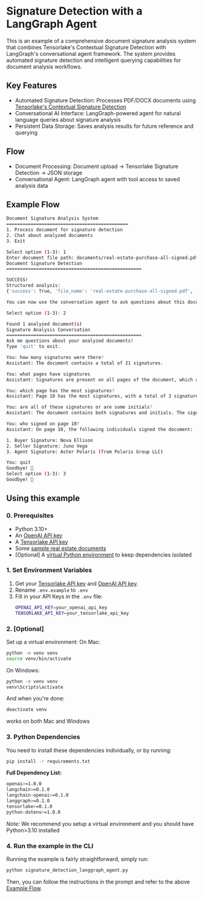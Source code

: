 # Signature Detection with a LangGraph Agent
This is an example of a comprehensive document signature analysis system that combines Tensorlake's Contextual Signature Detection with LangGraph's conversational agent framework. 
The system provides automated signature detection and intelligent querying capabilities for document analysis workflows.

## Key Features
- Automated Signature Detection: Processes PDF/DOCX documents using [Tensorlake's Contextual Signature Detection](http://localhost:3000/document-ingestion/parsing#signature-detection)
- Conversational AI Interface: LangGraph-powered agent for natural language queries about signature analysis
- Persistent Data Storage: Saves analysis results for future reference and querying

## Flow
- Document Processing: Document upload → Tensorlake Signature Detection → JSON storage
- Conversational Agent: LangGraph agent with tool access to saved analysis data

## Example Flow
```bash
Document Signature Analysis System
=============================================
1. Process document for signature detection
2. Chat about analyzed documents
3. Exit

Select option (1-3): 1
Enter document file path: documents/real-estate-purchase-all-signed.pdf
Document Signature Detection
==================================================

SUCCESS!
Structured analysis: 
{'success': True, 'file_name': 'real-estate-purchase-all-signed.pdf', 'total_signatures': 21, 'total_pages': 10, 'pages_with_signatures': [1, 2, 3, 4, 5, 6, 7, 8, 9, 10], 'summary': 'Found 21 signatures across 10 pages in real-estate-purchase-all-signed.pdf', 'data_saved_to': 'signature_analysis_data/real-estate-purchase-all-signedpdf_signature_analysis.json'}

You can now use the conversation agent to ask questions about this document!

Select option (1-3): 2

Found 1 analyzed document(s)
Signature Analysis Conversation
==================================================
Ask me questions about your analyzed documents!
Type 'quit' to exit.

You: how many signatures were there?
Assistant: The document contains a total of 21 signatures.

You: what pages have signatures
Assistant: Signatures are present on all pages of the document, which are pages 1 through 10.

You: which page has the most signatures?
Assistant: Page 10 has the most signatures, with a total of 3 signatures.

You: are all of these signatures or are some initials?
Assistant: The document contains both signatures and initials. The signatures are primarily found on page 10, while the other pages (1 through 9) contain initials.

You: who signed on page 10?
Assistant: On page 10, the following individuals signed the document:

1. Buyer Signature: Nova Ellison
2. Seller Signature: Juno Vega
3. Agent Signature: Aster Polaris (from Polaris Group LLC)

You: quit
Goodbye! 👋
Select option (1-3): 3
Goodbye! 👋
```

## Using this example
### 0. Prerequisites
- Python 3.10+
- An [OpenAI API key](https://platform.openai.com/api-keys)
- A [Tensorlake API key](https://docs.tensorlake.ai/accounts-and-access/api-keys)
- Some [sample real estate documents](https://drive.google.com/drive/folders/1lYTE8HIwvVNOZ6TNJDo-SLS0F12dybej?usp=sharing)
- [Optional] A [virtual Python environment](https://docs.python.org/3/library/venv.html) to keep dependencies isolated

### 1. Set Environment Variables
1. Get your [Tensorlake API key](https://docs.tensorlake.ai/accounts-and-access/api-keys) and [OpenAI API key](https://platform.openai.com/api-keys).
2. Rename `.env.example` to `.env`
3. Fill in your API Keys in the `.env` file:
    ```bash
    OPENAI_API_KEY=your_openai_api_key
    TENSORLAKE_API_KEY=your_tensorlake_api_key
    ```

### 2. [Optional]
Set up a virtual environment:
On Mac:
```bash
python -m venv venv
source venv/bin/activate
```

On Windows:
```bash
python -m venv venv
venv\Scripts\activate
```

And when you're done:
```bash
deactivate venv
```
works on both Mac and Windows

### 3. Python Dependencies
You need to install these dependencies individually, or by running:
```bash
pip install -r requirements.txt
```

**Full Dependency List:**
```bash
openai>=1.0.0
langchain>=0.1.0
langchain-openai>=0.1.0
langgraph>=0.1.0
tensorlake>=0.1.0
python-dotenv>=1.0.0
```

*Note:* We recommend you setup a virtual environment and you should have Python>3.10 installed

### 4. Run the example in the CLI
Running the example is fairly straightforward, simply run:
```bash
python signature_detection_langgraph_agent.py
```

Then, you can follow the instructions in the prompt and refer to the above [Example Flow](#example-flow).